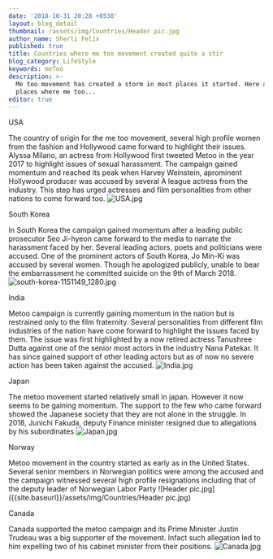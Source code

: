```yaml
---
date: '2018-10-31 20:28 +0530'
layout: blog_detail
thumbnail: /assets/img/Countries/Header pic.jpg
author_name: Sherli Felix
published: true
title: Countries where me too movement created quite a stir
blog_category: LifeStyle
keywords: meToo
description: >-
  Me too movement has created a storm in most places it started. Here are few
  places where me too...
editor: true
---
```


USA

The country of origin for the me too movement, several high profile women from the fashion and Hollywood came forward to highlight their issues. Alyssa Milano, an actress from Hollywood first tweeted Metoo in the year 2017 to highlight issues of sexual harassment. The campaign gained momentum and reached its peak when Harvey Weinstein, aprominent Hollywood producer was accused by several A league actress from the industry. This step has urged actresses and film personalities from other nations to come forward too.
![USA.jpg]({{site.baseurl}}/assets/img/Countries/USA.jpg)

South Korea

In South Korea the campaign gained momentum after a leading public prosecutor Seo Ji-hyeon came forward to the media to narrate the harassment faced by her. Several leading actors, poets and politicians were accused. One of the prominent actors of South Korea, Jo Min-Ki was accused by several women. Though he apologized publicly, unable to bear the embarrassment he committed suicide on the 9th of March 2018.
![south-korea-1151149_1280.jpg]({{site.baseurl}}/assets/img/Countries/south-korea-1151149_1280.jpg)

India

Metoo campaign is currently gaining momentum in the nation but is restrained only to the film fraternity. Several personalities from different film industries of the nation have come forward to highlight the issues faced by them. The issue was first highlighted by a now retired actress Tanushree Dutta against one of the senior most actors in the industry Nana Patekar. It has since gained support of other leading actors but as of now no severe action has been taken against the accused.
![India.jpg]({{site.baseurl}}/assets/img/Countries/India.jpg)

Japan

The metoo movement started relatively small in japan. However it now seems to be gaining momentum. The support to the few who came forward showed the Japanese society that they are not alone in the struggle. In 2018, Junichi Fakuda, deputy Finance minister resigned due to allegations by his subordinates
![Japan.jpg]({{site.baseurl}}/assets/img/Countries/Japan.jpg)

Norway

Metoo movement in the country started as early as in the United States. Several senior members in Norwegian politics were among the accused and the campaign witnessed several high profile resignations including that of the deputy leader of Norwegian Labor Party
![Header pic.jpg]({{site.baseurl}}/assets/img/Countries/Header pic.jpg)

Canada

Canada supported the metoo campaign and its Prime Minister Justin Trudeau was a big supporter of the movement. Infact such allegation led to him expelling two of his cabinet minister from their positions.
![Canada.jpg]({{site.baseurl}}/assets/img/Countries/Canada.jpg)
